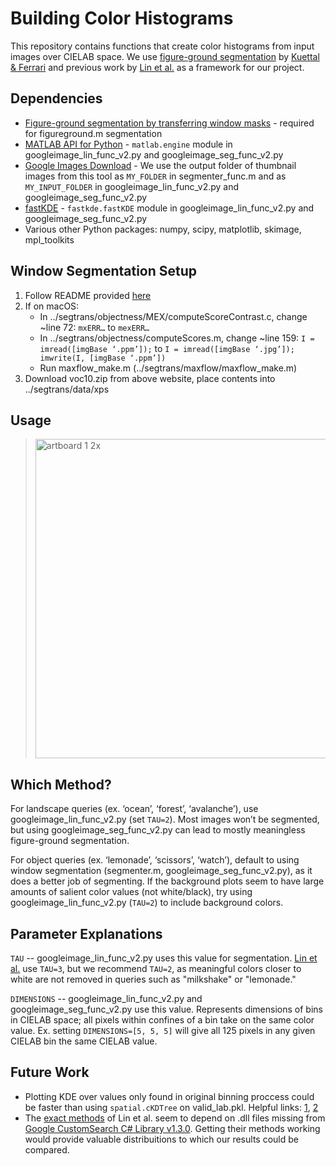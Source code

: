 # Building Color Histograms

This repository contains functions that create color histograms from input images over CIELAB space. We use [figure-ground segmentation](https://en.wikipedia.org/wiki/Figure%E2%80%93ground_(perception)) by [Kuettal & Ferrari](http://calvin.inf.ed.ac.uk/software/figure-ground-segmentation-by-transferring-window-masks/) and previous work by [Lin et al.](http://vis.stanford.edu/papers/semantically-resonant-colors) as a framework for our project.


## Dependencies
- [Figure-ground segmentation by transferring window masks](http://calvin.inf.ed.ac.uk/software/figure-ground-segmentation-by-transferring-window-masks/) - required for figureground.m segmentation
- [MATLAB API for Python](https://www.mathworks.com/help/matlab/matlab-engine-for-python.html) - `matlab.engine` module in googleimage_lin_func_v2.py and googleimage_seg_func_v2.py
- [Google Images Download](https://github.com/hardikvasa/google-images-download) - We use the output folder of thumbnail images from this tool as `MY_FOLDER` in segmenter_func.m and as `MY_INPUT_FOLDER` in googleimage_lin_func_v2.py and googleimage_seg_func_v2.py
- [fastKDE](https://bitbucket.org/lbl-cascade/fastkde) - `fastkde.fastKDE` module in googleimage_lin_func_v2.py and googleimage_seg_func_v2.py
- Various other Python packages: numpy, scipy, matplotlib, skimage, mpl_toolkits

## Window Segmentation Setup
1. Follow README provided [here](http://calvin.inf.ed.ac.uk/software/figure-ground-segmentation-by-transferring-window-masks/)
2. If on macOS:
   - In ../segtrans/objectness/MEX/computeScoreContrast.c, change ~line 72: `mxERR…` to `mexERR…`
   - In ../segtrans/objectness/computeScores.m, change ~line 159: `I = imread([imgBase ‘.ppm’]);` to 
   `I = imread([imgBase ‘.jpg’]); imwrite(I, [imgBase ‘.ppm’])`
   - Run maxflow_make.m (../segtrans/maxflow/maxflow_make.m)
3. Download voc10.zip from above website, place contents into ../segtrans/data/xps

## Usage

> <img width="511" alt="artboard 1 2x" src="https://user-images.githubusercontent.com/41968577/43600451-39fe2a0e-9650-11e8-87ad-92713f4d7cbd.png">






## Which Method?
For landscape queries (ex. ‘ocean’, ‘forest’, ‘avalanche’), use googleimage_lin_func_v2.py (set `TAU=2`). Most images won’t be segmented, but using googleimage_seg_func_v2.py can lead to mostly meaningless figure-ground segmentation.

For object queries (ex. ‘lemonade’, ‘scissors’, ‘watch’), default to using window segmentation (segmenter.m, googleimage_seg_func_v2.py), as it does a better job of segmenting. If the background plots seem to have large amounts of salient color values (not white/black), try using googleimage_lin_func_v2.py (`TAU=2`) to include background colors.

## Parameter Explanations
`TAU` -- googleimage_lin_func_v2.py uses this value for segmentation. [Lin et al.](http://vis.stanford.edu/papers/semantically-resonant-colors) use `TAU=3`, but we recommend `TAU=2`, as meaningful colors closer to white are not removed in queries such as "milkshake" or "lemonade."

`DIMENSIONS` -- googleimage_lin_func_v2.py and googleimage_seg_func_v2.py use this value. Represents dimensions of bins in CIELAB space; all pixels within confines of a bin take on the same color value. Ex. setting `DIMENSIONS=[5, 5, 5]` will give all 125 pixels in any given CIELAB bin the same CIELAB value.

## Future Work
- Plotting KDE over values only found in original binning proccess could be faster than using `spatial.cKDTree` on valid_lab.pkl. Helpful links: [1](https://stackoverflow.com/questions/40756024/python-fastkde-beyond-limits-of-data-points), [2](https://stackoverflow.com/questions/10818546/finding-index-of-nearest-point-in-numpy-arrays-of-x-and-y-coordinates)
- The [exact methods](https://github.com/StanfordHCI/semantic-colors) of Lin et al. seem to depend on .dll files missing from [Google CustomSearch C# Library v1.3.0](https://github.com/google/google-api-dotnet-client/releases/tag/1.3.0-beta). Getting their methods working would provide valuable distribuitions to which our results could be compared.
